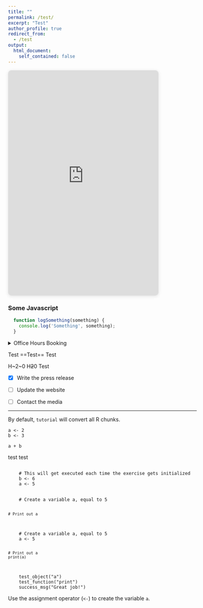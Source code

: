 ```yaml
---
title: ""
permalink: /test/
excerpt: "Test"
author_profile: true
redirect_from: 
  - /test
output:
  html_document:
    self_contained: false
---
```



<iframe
  src="https://studio--studio-3319346494-28771.us-central1.hosted.app/chatbot-widget"
  width="400"
  height="600"
  style="border: 1px solid #e0e0e0; border-radius: 8px; box-shadow: 0 2px 10px rgba(0,0,0,0.1);"
  allow="clipboard-write"
></iframe>





  ### Some Javascript

```js
  function logSomething(something) {
    console.log('Something', something);
  }
  ```



<details>
    <summary>
    Office Hours Booking
    </summary>
  
    <script src="https://embed.ycb.me" async="true" data-domain="anton-sobolev">
    </script>
 
</details>


Test ==Test== Test 

H~2~0
H~~2~~0
Test

- [x] Write the press release
- [ ] Update the website
- [ ] Contact the media


<script async src="https://comments.app/js/widget.js?3" data-comments-app-website="q36ec_qn" data-limit="5"></script>


---------

<script async src="https://telegram.org/js/telegram-widget.js?22" data-telegram-post="what_anton_reads/4" data-width="100%" data-userpic="true" data-color="29B127" data-dark="1" data-dark-color="72E350"></script>


<!--


```{r , include=FALSE}
if (!require("pacman")) install.packages("pacman")
p_load(data.table, tutorial) # Packages 
```

```{r, include=FALSE}
tutorial::go_interactive()
```
--> 

By default, `tutorial` will convert all R chunks.

```{r}
a <- 2
b <- 3

a + b
```

 test test
<head>
 <link rel="import" href="start.html">
</head>

<script type="text/javascript" src="//cdn.datacamp.com/dcl-react.js.gz"></script>

<div data-datacamp-exercise data-lang="r">
  <code data-type="pre-exercise-code">
    # This will get executed each time the exercise gets initialized
    b <- 6
    a <- 5
    
  </code>
  <code data-type="sample-code">
    # Create a variable a, equal to 5


    # Print out a


  </code>
  <code data-type="solution">
    # Create a variable a, equal to 5
    a <- 5

    # Print out a
    print(a)
  </code>
  <code data-type="sct">
    test_object("a")
    test_function("print")
    success_msg("Great job!")
  </code>
  <div data-type="hint">Use the assignment operator (<code><-</code>) to create the variable <code>a</code>.</div>
</div>




<!--
<iframe
    src="https://iframe.embednpages.com/BoKF2NnsjLx7o4p4nAdc"
    style="width:100%; height:100%; min-height: 500px; padding:0; border:0px solid #ccc; border-radius: 10px;"
    />

<iframe src="https://www.notioniframe.com/notion/27m7elxyumk" style="width: 100%; height: 100vh; border: 2; padding: 0"></iframe>


<iframe src="https://snackthis.co/p/345bfb910bb44f74aa9188aada9a583a" style="width: 100%; height: 100vh; border: 2; padding: 0"></iframe>
 -->   






<!-- Start of Async Callbell Code -->
<script>
  window.callbellSettings = {
    token: "1bVyvTpoU7t8FThFwe4toWxG"
  };
</script>
<script>
  (function(){var w=window;var ic=w.callbell;if(typeof ic==="function"){ic('reattach_activator');ic('update',callbellSettings);}else{var d=document;var i=function(){i.c(arguments)};i.q=[];i.c=function(args){i.q.push(args)};w.Callbell=i;var l=function(){var s=d.createElement('script');s.type='text/javascript';s.async=true;s.src='https://dash.callbell.eu/include/'+window.callbellSettings.token+'.js';var x=d.getElementsByTagName('script')[0];x.parentNode.insertBefore(s,x);};if(w.attachEvent){w.attachEvent('onload',l);}else{w.addEventListener('load',l,false);}}})()
</script>
<!-- End of Async Callbell Code -->


<script src="https://embed.ycb.me"	async="true"	data-domain="anton-sobolev"></script>